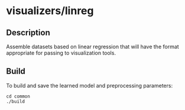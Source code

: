 visualizers/linreg
===
Description
---
Assemble datasets based on linear regression that
will have the format appropriate for passing to
visualization tools.

Build
---
To build and save the learned model and preprocessing
parameters:

    cd common
    ./build
